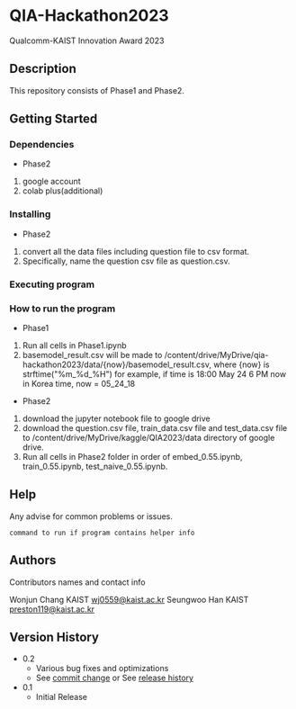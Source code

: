 # QIA-Hackathon2023

Qualcomm-KAIST Innovation Award 2023

## Description

This repository consists of Phase1 and Phase2.

## Getting Started

### Dependencies

* Phase2
1. google account
2. colab plus(additional)

### Installing

* Phase2
1. convert all the data files including question file to csv format.
2. Specifically, name the question csv file as question.csv.

### Executing program

### How to run the program
* Phase1
1. Run all cells in Phase1.ipynb
2. basemodel_result.csv will be made to /content/drive/MyDrive/qia-hackathon2023/data/{now}/basemodel_result.csv, where {now} is strftime("%m_%d_%H")
for example, if time is 18:00 May 24 6 PM now in Korea time, now = 05_24_18

* Phase2
1. download the jupyter notebook file to google drive 
2. download the question.csv file, train_data.csv file and test_data.csv file to /content/drive/MyDrive/kaggle/QIA2023/data directory of google drive.
3. Run all cells in Phase2 folder in order of embed_0.55.ipynb, train_0.55.ipynb, test_naive_0.55.ipynb.

## Help

Any advise for common problems or issues.
```
command to run if program contains helper info
```

## Authors

Contributors names and contact info

Wonjun Chang KAIST wj0559@kaist.ac.kr
Seungwoo Han KAIST preston119@kaist.ac.kr

## Version History

* 0.2
    * Various bug fixes and optimizations
    * See [commit change]() or See [release history]()
* 0.1
    * Initial Release



